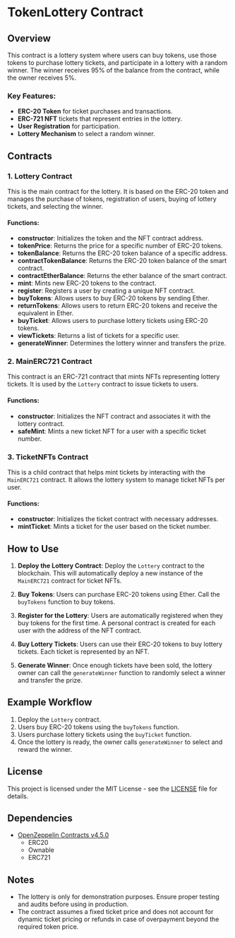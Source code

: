 # TokenLottery Contract

## Overview

This contract is a lottery system where users can buy tokens, use those tokens to purchase lottery tickets, and participate in a lottery with a random winner. The winner receives 95% of the balance from the contract, while the owner receives 5%.

### Key Features:
- **ERC-20 Token** for ticket purchases and transactions.
- **ERC-721 NFT** tickets that represent entries in the lottery.
- **User Registration** for participation.
- **Lottery Mechanism** to select a random winner.

## Contracts

### 1. Lottery Contract

This is the main contract for the lottery. It is based on the ERC-20 token and manages the purchase of tokens, registration of users, buying of lottery tickets, and selecting the winner.

#### Functions:

- **constructor**: Initializes the token and the NFT contract address.
- **tokenPrice**: Returns the price for a specific number of ERC-20 tokens.
- **tokenBalance**: Returns the ERC-20 token balance of a specific address.
- **contractTokenBalance**: Returns the ERC-20 token balance of the smart contract.
- **contractEtherBalance**: Returns the ether balance of the smart contract.
- **mint**: Mints new ERC-20 tokens to the contract.
- **register**: Registers a user by creating a unique NFT contract.
- **buyTokens**: Allows users to buy ERC-20 tokens by sending Ether.
- **returnTokens**: Allows users to return ERC-20 tokens and receive the equivalent in Ether.
- **buyTicket**: Allows users to purchase lottery tickets using ERC-20 tokens.
- **viewTickets**: Returns a list of tickets for a specific user.
- **generateWinner**: Determines the lottery winner and transfers the prize.

### 2. MainERC721 Contract

This contract is an ERC-721 contract that mints NFTs representing lottery tickets. It is used by the `Lottery` contract to issue tickets to users.

#### Functions:

- **constructor**: Initializes the NFT contract and associates it with the lottery contract.
- **safeMint**: Mints a new ticket NFT for a user with a specific ticket number.

### 3. TicketNFTs Contract

This is a child contract that helps mint tickets by interacting with the `MainERC721` contract. It allows the lottery system to manage ticket NFTs per user.

#### Functions:

- **constructor**: Initializes the ticket contract with necessary addresses.
- **mintTicket**: Mints a ticket for the user based on the ticket number.

## How to Use

1. **Deploy the Lottery Contract**:
   Deploy the `Lottery` contract to the blockchain. This will automatically deploy a new instance of the `MainERC721` contract for ticket NFTs.

2. **Buy Tokens**:
   Users can purchase ERC-20 tokens using Ether. Call the `buyTokens` function to buy tokens.

3. **Register for the Lottery**:
   Users are automatically registered when they buy tokens for the first time. A personal contract is created for each user with the address of the NFT contract.

4. **Buy Lottery Tickets**:
   Users can use their ERC-20 tokens to buy lottery tickets. Each ticket is represented by an NFT.

5. **Generate Winner**:
   Once enough tickets have been sold, the lottery owner can call the `generateWinner` function to randomly select a winner and transfer the prize.

## Example Workflow

1. Deploy the `Lottery` contract.
2. Users buy ERC-20 tokens using the `buyTokens` function.
3. Users purchase lottery tickets using the `buyTicket` function.
4. Once the lottery is ready, the owner calls `generateWinner` to select and reward the winner.

## License

This project is licensed under the MIT License - see the [LICENSE](LICENSE) file for details.

## Dependencies

- [OpenZeppelin Contracts v4.5.0](https://github.com/OpenZeppelin/openzeppelin-contracts)
  - ERC20
  - Ownable
  - ERC721

## Notes

- The lottery is only for demonstration purposes. Ensure proper testing and audits before using in production.
- The contract assumes a fixed ticket price and does not account for dynamic ticket pricing or refunds in case of overpayment beyond the required token price.
